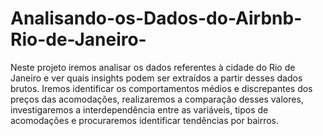 # Analisando-os-Dados-do-Airbnb-Rio-de-Janeiro-
Neste projeto iremos analisar os dados referentes à cidade do Rio de Janeiro e ver quais insights podem ser extraídos a partir desses dados brutos.  Iremos identificar os comportamentos médios e discrepantes dos preços das acomodações, realizaremos a comparação desses valores, investigaremos a interdependência entre as variáveis, tipos de acomodações e procuraremos identificar tendências por bairros.
